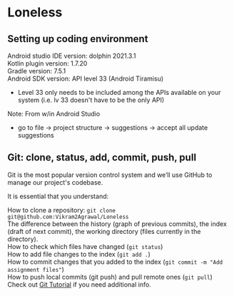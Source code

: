 # Loneless
## Setting up coding environment
Android studio IDE version: dolphin 2021.3.1  
Kotlin plugin version: 1.7.20  
Gradle version: 7.5.1  
Android SDK version: API level 33 (Android Tiramisu)  
- Level 33 only needs to be included among the APIs available on your system (i.e. lv 33 doesn't have to be the only API) 
  
Note: From w/in Android Studio
- go to file -> project structure -> suggestions -> accept all update suggestions
  
  
## Git: clone, status, add, commit, push, pull
Git is the most popular version control system and we’ll use GitHub to manage our project's codebase.  
  
It is essential that you understand:  
  
How to clone a repository: `git clone git@github.com:Vikram2Agrawal/Loneless`  
The difference between the history (graph of previous commits), the index (draft of next commit), the working directory (files currently in the directory).  
How to check which files have changed (`git status`)  
How to add file changes to the index (`git add .`)  
How to commit changes that you added to the index (`git commit -m "Add assignment files"`)  
How to push local commits (git push) and pull remote ones (`git pull`)  
Check out [Git Tutorial](https://www.atlassian.com/git/tutorials/saving-changes) if you need additional info.  
